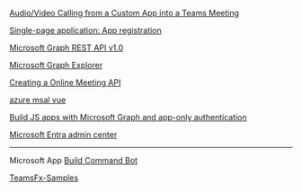 [Audio/Video Calling from a Custom App into a Teams Meeting](https://learn.microsoft.com/en-us/microsoft-cloud/dev/tutorials/acs-to-teams-meeting?WT.mc_id=m365-80533-dwahlin&tabs=csharp,bash&tutorial-step=4)

[Single-page application: App registration](https://learn.microsoft.com/en-us/entra/identity-platform/scenario-spa-app-registration#redirect-uri-msaljs-20-with-auth-code-flow)

[Microsoft Graph REST API v1.0](https://learn.microsoft.com/en-us/graph/api/application-post-onlinemeetings?view=graph-rest-1.0&tabs=javascript#example-1-create-an-online-meeting-with-user-token)

[Microsoft Graph Explorer](https://developer.microsoft.com/en-us/graph/graph-explorer)

[Creating a Online Meeting API](https://learn.microsoft.com/en-us/graph/api/application-post-onlinemeetings?view=graph-rest-1.0&tabs=http)

[azure msal vue](https://learn.microsoft.com/en-us/answers/questions/852430/help-with-microsoft-authentication-library-(msal))

[Build JS apps with Microsoft Graph and app-only authentication](https://learn.microsoft.com/en-us/graph/tutorials/javascript-app-only?tabs=aad)

[Microsoft Entra admin center](https://entra.microsoft.com/#view/Microsoft_AAD_RegisteredApps/ApplicationMenuBlade/~/Overview/appId/23e068bd-8dc3-4f51-b624-2ac58c613f6b/isMSAApp~/false)

----
Microsoft App
[Build Command Bot](https://learn.microsoft.com/en-us/microsoftteams/platform/sbs-gs-commandbot?tabs=vscode&tutorial-step=2)

[TeamsFx-Samples](https://github.com/OfficeDev/TeamsFx-Samples)
